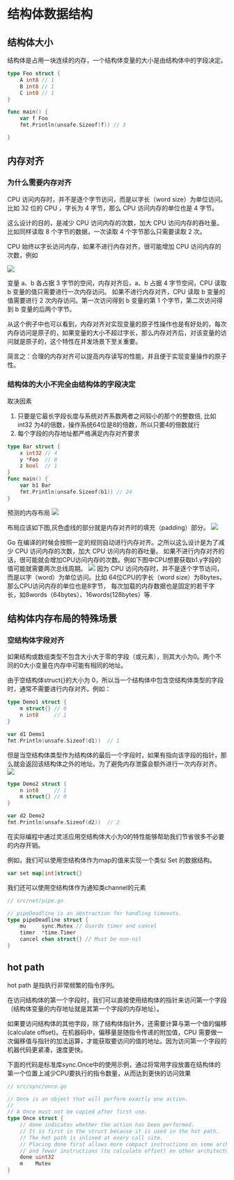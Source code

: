 # 结构体数据结构

## 结构体大小
结构体是占用一块连续的内存，一个结构体变量的大小是由结构体中的字段决定。
```go
type Foo struct {
	A int8 // 1
	B int8 // 1
	C int8 // 1
}

func main() {
	var f Foo
	fmt.Println(unsafe.Sizeof(f)) // 3

}
```

## 内存对齐
### 为什么需要内存对齐
CPU 访问内存时，并不是逐个字节访问，而是以字长（word size）为单位访问。比如 32 位的 CPU ，字长为 4 字节，那么 CPU 访问内存的单位也是 4 字节。

这么设计的目的，是减少 CPU 访问内存的次数，加大 CPU 访问内存的吞吐量。比如同样读取 8 个字节的数据，一次读取 4 个字节那么只需要读取 2 次。

CPU 始终以字长访问内存，如果不进行内存对齐，很可能增加 CPU 访问内存的次数，例如

![](.struct_images/word_size.png)

变量 a、b 各占据 3 字节的空间，内存对齐后，a、b 占据 4 字节空间，CPU 读取 b 变量的值只需要进行一次内存访问。
 如果不进行内存对齐，CPU 读取 b 变量的值需要进行 2 次内存访问。第一次访问得到 b 变量的第 1 个字节，第二次访问得到 b 变量的后两个字节。

从这个例子中也可以看到，内存对齐对实现变量的原子性操作也是有好处的，每次内存访问是原子的，如果变量的大小不超过字长，那么内存对齐后，对该变量的访问就是原子的，这个特性在并发场景下至关重要。

简言之：合理的内存对齐可以提高内存读写的性能，并且便于实现变量操作的原子性。

### 结构体的大小不完全由结构体的字段决定
取决因素
1. 只要是它最长字段长度与系统对齐系数两者之间较小的那个的整数倍, 比如int32 为4的倍数，操作系统64位是8的倍数，所以只要4的倍数就行
2. 每个字段的内存地址都严格满足内存对齐要求

```go
type Bar struct {
	x int32 // 4
	y *Foo  // 8
	z bool  // 1
}
func main() {
    var b1 Bar
    fmt.Println(unsafe.Sizeof(b1)) // 24
}

```
预测的内存布局
![](.struct_images/wrong_struct_distribution.png)

布局应该如下图,灰色虚线的部分就是内存对齐时的填充（padding）部分。
![](.struct_images/struct_distribution.png)

Go 在编译的时候会按照一定的规则自动进行内存对齐。之所以这么设计是为了减少 CPU 访问内存的次数，加大 CPU 访问内存的吞吐量。
如果不进行内存对齐的话，很可能就会增加CPU访问内存的次数。例如下图中CPU想要获取b1.y字段的值可能就需要两次总线周期。
![](.struct_images/search_b1_y.png)
因为 CPU 访问内存时，并不是逐个字节访问，而是以字（word）为单位访问。比如 64位CPU的字长（word size）为8bytes，那么CPU访问内存的单位也是8字节，
每次加载的内存数据也是固定的若干字长，如8words（64bytes）、16words(128bytes）等.

## 结构体内存布局的特殊场景

### 空结构体字段对齐
如果结构或数组类型不包含大小大于零的字段（或元素），则其大小为0。两个不同的0大小变量在内存中可能有相同的地址。

由于空结构体struct{}的大小为 0，所以当一个结构体中包含空结构体类型的字段时，通常不需要进行内存对齐。例如：
```go
type Demo1 struct {
	m struct{} // 0
	n int8     // 1
}

var d1 Demo1
fmt.Println(unsafe.Sizeof(d1))  // 1
```

但是当空结构体类型作为结构体的最后一个字段时，如果有指向该字段的指针，那么就会返回该结构体之外的地址。为了避免内存泄露会额外进行一次内存对齐。
![](.struct_images/empty_struct.png)
```go
type Demo2 struct {
	n int8     // 1
	m struct{} // 0
}

var d2 Demo2
fmt.Println(unsafe.Sizeof(d2))  // 2
```

在实际编程中通过灵活应用空结构体大小为0的特性能够帮助我们节省很多不必要的内存开销。

例如，我们可以使用空结构体作为map的值来实现一个类似 Set 的数据结构。
```go
var set map[int]struct{}
```

我们还可以使用空结构体作为通知类channel的元素
```go
// src/net/pipe.go

// pipeDeadline is an abstraction for handling timeouts.
type pipeDeadline struct {
	mu     sync.Mutex // Guards timer and cancel
	timer  *time.Timer
	cancel chan struct{} // Must be non-nil
}
```

## hot path
hot path 是指执行非常频繁的指令序列。

在访问结构体的第一个字段时，我们可以直接使用结构体的指针来访问第一个字段（结构体变量的内存地址就是其第一个字段的内存地址）。

如果要访问结构体的其他字段，除了结构体指针外，还需要计算与第一个值的偏移(calculate offset)。在机器码中，偏移量是随指令传递的附加值，CPU 需要做一次偏移值与指针的加法运算，才能获取要访问的值的地址。因为访问第一个字段的机器代码更紧凑，速度更快。

下面的代码是标准库sync.Once中的使用示例，通过将常用字段放置在结构体的第一个位置上减少CPU要执行的指令数量，从而达到更快的访问效果
```go
// src/sync/once.go 

// Once is an object that will perform exactly one action.
//
// A Once must not be copied after first use.
type Once struct {
	// done indicates whether the action has been performed.
	// It is first in the struct because it is used in the hot path.
	// The hot path is inlined at every call site.
	// Placing done first allows more compact instructions on some architectures (amd64/386),
	// and fewer instructions (to calculate offset) on other architectures.
	done uint32
	m    Mutex
}
```
